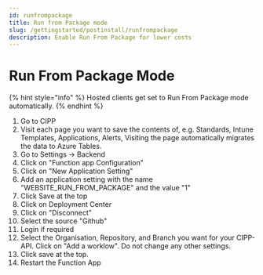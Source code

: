 ```yaml
---
id: runfrompackage
title: Run from Package mode
slug: /gettingstarted/postinstall/runfrompackage
description: Enable Run From Package for lower costs
---
```


# Run From Package Mode

{% hint style="info" %}
Hosted clients get set to Run From Package mode automatically.
{% endhint %}

1. Go to CIPP
2. Visit each page you want to save the contents of, e.g. Standards, Intune Templates, Applications, Alerts, Visiting the page automatically migrates the data to Azure Tables.
3. Go to Settings -> Backend
4. Click on "Function app Configuration"
5. Click on "New Application Setting"
6. Add an application setting with the name "WEBSITE\_RUN\_FROM\_PACKAGE" and the value "1"
7. Click Save at the top
8. Click on Deployment Center
9. Click on "Disconnect"
10. Select the source "Github"
11. Login if required
12. Select the Organisation, Repository, and Branch you want for your CIPP-API. Click on "Add a worklow". Do not change any other settings.
13. Click save at the top.
14. Restart the Function App
